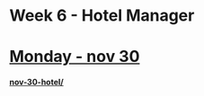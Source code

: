 Week 6 - Hotel Manager
======================

# [Monday - nov 30](nov-30-hotel/)
#### [nov-30-hotel/](nov-30-hotel/)
